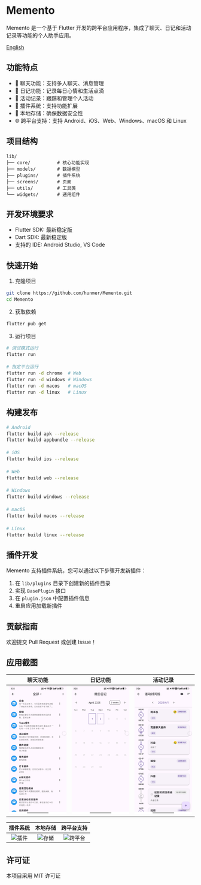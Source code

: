 # Memento

Memento 是一个基于 Flutter 开发的跨平台应用程序，集成了聊天、日记和活动记录等功能的个人助手应用。

[English](README.md)

## 功能特点

- 💬 聊天功能：支持多人聊天、消息管理
- 📝 日记功能：记录每日心情和生活点滴
- 📅 活动记录：跟踪和管理个人活动
- 🔌 插件系统：支持功能扩展
- 💾 本地存储：确保数据安全性
- 🌐 跨平台支持：支持 Android、iOS、Web、Windows、macOS 和 Linux

## 项目结构

```
lib/
├── core/          # 核心功能实现
├── models/        # 数据模型
├── plugins/       # 插件系统
├── screens/       # 页面
├── utils/         # 工具类
└── widgets/       # 通用组件
```

## 开发环境要求

- Flutter SDK: 最新稳定版
- Dart SDK: 最新稳定版
- 支持的 IDE: Android Studio, VS Code

## 快速开始

1. 克隆项目
```bash
git clone https://github.com/hunmer/Memento.git
cd Memento
```

2. 获取依赖
```bash
flutter pub get
```

3. 运行项目
```bash
# 调试模式运行
flutter run

# 指定平台运行
flutter run -d chrome  # Web
flutter run -d windows # Windows
flutter run -d macos   # macOS
flutter run -d linux   # Linux
```

## 构建发布

```bash
# Android
flutter build apk --release
flutter build appbundle --release

# iOS
flutter build ios --release

# Web
flutter build web --release

# Windows
flutter build windows --release

# macOS
flutter build macos --release

# Linux
flutter build linux --release
```

## 插件开发

Memento 支持插件系统，您可以通过以下步骤开发新插件：

1. 在 `lib/plugins` 目录下创建新的插件目录
2. 实现 `BasePlugin` 接口
3. 在 `plugin.json` 中配置插件信息
4. 重启应用加载新插件

## 贡献指南

欢迎提交 Pull Request 或创建 Issue！

## 应用截图

| 聊天功能 | 日记功能 | 活动记录 |
|:--------:|:--------:|:--------:|
| ![聊天](screenshots/chat.jpg) | ![日记](screenshots/diary.jpg) | ![活动](screenshots/activity.jpg) |

| 插件系统 | 本地存储 | 跨平台支持 |
|:--------:|:--------:|:----------:|
| ![插件](screenshots/plugins.jpg) | ![存储](screenshots/storage.jpg) | ![跨平台](screenshots/cross_platform.jpg) |

## 许可证

本项目采用 MIT 许可证